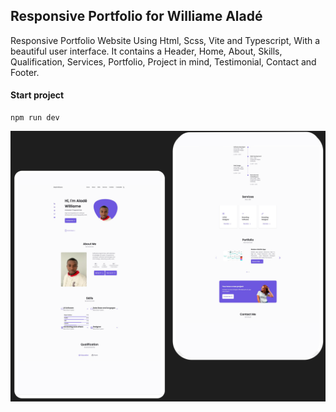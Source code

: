 ## Responsive Portfolio for Williame Aladé
Responsive Portfolio Website Using Html, Scss, Vite and Typescript, With a beautiful user interface. It contains a Header, Home, About, Skills, Qualification, Services, Portfolio, Project in mind, Testimonial, Contact and Footer.

#### Start project
```
npm run dev
```

<img src="imgReadme.svg" alt=""/>  
